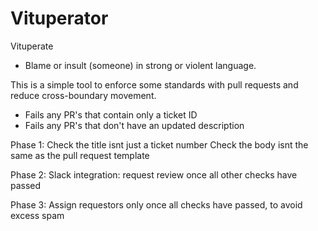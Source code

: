 # Vituperator


Vituperate
- Blame or insult (someone) in strong or violent language.

This is a simple tool to enforce some standards with pull requests and reduce cross-boundary movement.

- Fails any PR's that contain only a ticket ID
- Fails any PR's that don't have an updated description

Phase 1:
Check the title isnt just a ticket number
Check the body isnt the same as the pull request template

Phase 2: 
Slack integration: request review once all other checks have passed

Phase 3: 
Assign requestors only once all checks have passed, to avoid excess spam
